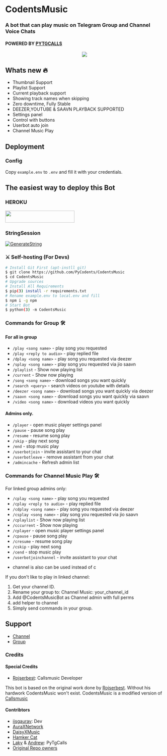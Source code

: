 <h1 align="centre">CodentsMusic</h1>

### A bot that can play music on Telegram Group and Channel Voice Chats
#### POWERED BY [PYTGCALLS](https://github.com/pytgcalls/pytgcalls)


<p align="center">
  <img src="https://telegra.ph/file/82c951b83e8c3c623cdc2.jpg">
</p>

<h2> Whats new 🔥 </h2>

- Thumbnail Support
- Playlist Support
- Current playback support
- Showing track names when skipping
- Zero downtime, Fully Stable
- DEEZER,YOUTUBE & SAAVN PLAYBACK SUPPORTED
- Settings panel
- Control with buttons
- Userbot auto join
- Channel Music Play

## Deployment

### Config

Copy `example.env` to `.env` and fill it with your credentials.



## The easiest way to deploy this Bot
### HEROKU
<a href="https://heroku.com/deploy?template=https://github.com/PyCodents/CodentsMusic"> <img src="https://img.shields.io/badge/Deploy%20To%20Heroku-red?style=for-the-badge&logo=heroku" width="220" height="38.45"/></a></p>

### StringSession

[![GenerateString](https://img.shields.io/badge/repl.it-generateString-yellowgreen)](https://replit.com/@iisgaurav/AuraXVCBot#main.py) 

### ⚔ Self-hosting (For Devs) 
```sh
# Install Git First (apt-instll git)
$ git clone https://github.com/PyCodents/CodentsMusic
$ cd CodentsMusic
# Upgrade sources
# Install All Requirements 
$ pip(3) install -r requirements.txt
# Rename example.env to local.env and fill
$ npm i -g npm
# Start Bot 
$ python(3) -m CodentsMusic
```

### Commands for Group 🛠
#### For all in group

- `/play <song name>` - play song you requested
- `/play <reply to audio>` - play replied file
- `/dplay <song name>` - play song you requested via deezer
- `/splay <song name>` - play song you requested via jio saavn
- `/playlist` - Show now playing list
- `/current` - Show now playing
- `/song <song name>` - download songs you want quickly
- `/search <query>` - search videos on youtube with details
- `/deezer <song name>` - download songs you want quickly via deezer
- `/saavn <song name>` - download songs you want quickly via saavn
- `/video <song name>` - download videos you want quickly

#### Admins only.
- `/player` - open music player settings panel
- `/pause` - pause song play
- `/resume` - resume song play
- `/skip` - play next song
- `/end` - stop music play
- `/userbotjoin` - invite assistant to your chat
- `/userbotleave` - remove assistant from your chat
- `/admincache` - Refresh admin list

### Commands for Channel Music Play 🛠
For linked group admins only:
- `/cplay <song name>` - play song you requested
- `/cplay <reply to audio>` - play replied file
- `/cdplay <song name>` - play song you requested via deezer
- `/csplay <song name>` - play song you requested via jio saavn
- `/cplaylist` - Show now playing list
- `/cccurrent` - Show now playing
- `/cplayer` - open music player settings panel
- `/cpause` - pause song play
- `/cresume` - resume song play
- `/cskip` - play next song
- `/cend` - stop music play
- `/userbotjoinchannel` - invite assistant to your chat
* channel is also can be used instead of c

If you don't like to play in linked channel:
 1. Get your channel ID.
 2. Rename your group to: Channel Music: your_channel_id
 3. Add @CodentsMusicBot as Channel admin with full perms
 4. add helper to channel
 5. Simply send commands in your group.


## Support
- [Channel](https://telegram.dog/PyCodents)
- [Group](https://telegram.dog/PyCodentsSupport)





### Credits
#### Special Credits
- [Rojserbest](http://github.com/rojserbes): Callsmusic Developer

This bot is based on the original work done by [Rojserbest](http://github.com/rojserbest). Without his hardwork CodentsMusic won't exist. 
CodentsMusic is a modified version of [Callsmusic](https://github.com/callsmusic/callsmusic)

#### Contribtors
- [iisgaurav](https://github.com/iisgaurav): Dev
- [AuraXNetwork](https://github.com/AuraXNetwork/AuraXMusicBot)
- [DaisyXMusic](https://github.com/TeamOfDaisyX/DaisyXMusic)
- [Hamker Cat](https://github.com/thehamkercat/)
- [Laky](https://github.com/Laky-64) & [Andrew](https://github.com/AndrewLaneX): PyTgCalls
- [Original Repo owners](https://github.com/suprojects/CallsMusic)
